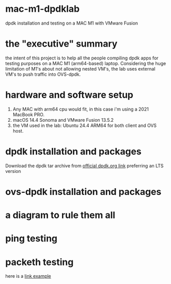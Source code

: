 # mac-m1-dpdklab
dpdk installation and testing on a MAC M1 with VMware Fusion 

# the "executive" summary 
the intent of this project is to help all the people compiling dpdk apps for testing purposes on a MAC M1 (arm64-based) laptop. Considering the huge limitation of M1's about not allowing nested VM's, the lab uses external VM's to push traffic into OVS-dpdk. 

# hardware and software setup 
1. Any MAC with arm64 cpu would fit, in this case i'm using a 2021 MacBook PRO.
2. macOS 14.4 Sonoma and VMware Fusion 13.5.2
3. the VM used in the lab: Ubuntu 24.4 ARM64 for both client and OVS host. 

# dpdk installation and packages 
Download the dpdk tar archive from [official dpdk.org link](https://core.dpdk.org/download/) preferring an LTS version


# ovs-dpdk installation and packages 

# a diagram to rule them all 

# ping testing 

# packeth testing 

here is a [link example](https://pages.github.com/)
